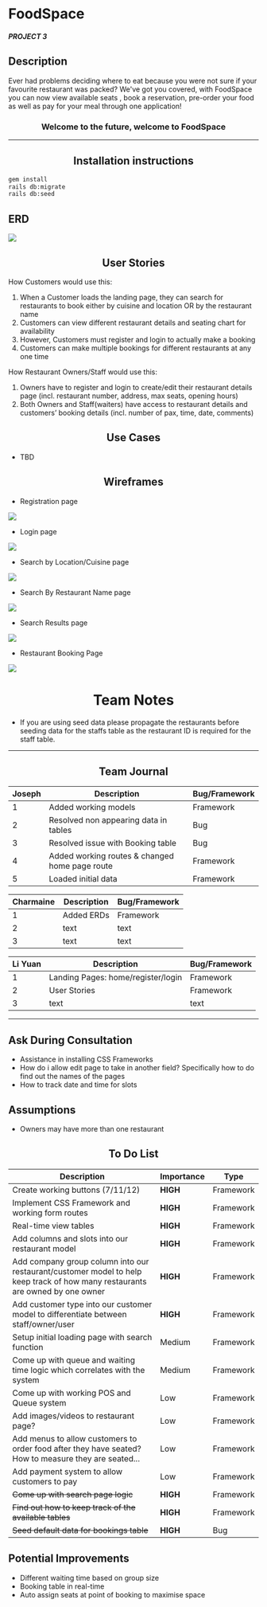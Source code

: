 
# FoodSpace
##### PROJECT 3

## Description
 Ever had problems deciding where to eat because you were not sure if your favourite restaurant was packed? We've got you covered, with FoodSpace you can now view available seats , book a reservation, pre-order your food as well as pay for your meal through one application!

 ### <center> Welcome to the future, welcome to FoodSpace

_____
## <center>Installation instructions

```sh
gem install
rails db:migrate
rails db:seed
```

## ERD
![](app/assets/images/readme/ERD.png)

##
## <center>User Stories

How Customers would use this:
1. When a Customer loads the landing page, they can search for restaurants to book either by cuisine and location OR by the restaurant name
2. Customers can view different restaurant details and seating chart for availability
3. However, Customers must register and login to actually make a booking
4. Customers can make multiple bookings for different restaurants at any one time

How Restaurant Owners/Staff would use this:
1. Owners have to register and login to create/edit their restaurant details page (incl. restaurant number, address, max seats, opening hours)
2. Both Owners and Staff(waiters) have access to restaurant details and customers’ booking details (incl. number of pax, time, date, comments)

## <center> Use Cases

* TBD

## <center> Wireframes

* Registration page

![](/app/assets/images/readme/wireframe1.jpeg)

* Login page

![](/app/assets/images/readme/wireframe2.jpeg)

* Search by Location/Cuisine page

![](/app/assets/images/readme/wireframe3.jpeg)

* Search By Restaurant Name page

![](/app/assets/images/readme/wireframe4.jpeg)

* Search Results page

![](/app/assets/images/readme/wireframe5.jpeg)

* Restaurant Booking Page

![](/app/assets/images/readme/wireframe6.jpeg)

# <center>Team Notes</center>
* If you are using seed data please propagate the restaurants before seeding data for the staffs table as the restaurant ID is required for the staff table.
___
## <center>Team Journal</center>
Joseph | Description | Bug/Framework
------ | --- | ---
1| Added working models | Framework
2| Resolved non appearing data in tables | Bug
3| Resolved issue with Booking table | Bug
4| Added working routes & changed home page route | Framework
5| Loaded initial data | Framework

Charmaine | Description | Bug/Framework
------ | --- | ---
1| Added ERDs | Framework
2| text | text
3| text | text

Li Yuan | Description | Bug/Framework
------ | --- | ---
1| Landing Pages: home/register/login | Framework
2| User Stories| Framework
3| text | text
___
## Ask During Consultation
* Assistance in installing CSS Frameworks
* How do i allow edit page to take in another field? Specifically how to do find out the names of the pages
* How to track date and time for slots

## Assumptions
* Owners may have more than one restaurant

## <center> To Do List
Description    | Importance | Type
-------- | --- | ---
Create working buttons (7/11/12) | **HIGH** | Framework
Implement CSS Framework and working form routes | **HIGH** | Framework
Real-time view tables | **HIGH** | Framework
Add columns and slots into our restaurant model | **HIGH** | Framework
Add company group column into our restaurant/customer model to help keep track of how many restaurants are owned by one owner | **HIGH** | Framework
Add customer type into our customer model to differentiate between staff/owner/user | **HIGH** | Framework
Setup initial loading page with search function | Medium | Framework
Come up with queue and waiting time logic which correlates with the system   | Medium | Framework
Come up with working POS and Queue system | Low | Framework
Add images/videos to restaurant page? | Low | Framework
Add menus to allow customers to order food after they have seated? How to measure they are seated... | Low | Framework
Add payment system to allow customers to pay | Low | Framework
~~Come up with search page logic~~ | **HIGH** | Framework
~~Find out how to keep track of the available tables~~ | **HIGH** | Framework
~~Seed default data for bookings table~~ | **HIGH** | Bug

## Potential Improvements
* Different waiting time based on group size
* Booking table in real-time
* Auto assign seats at point of booking to maximise space
